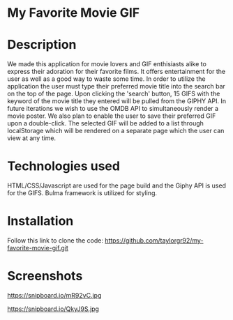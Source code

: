# My Favorite Movie GIF


# Description

We made this application for movie lovers and GIF enthisiasts alike to express their adoration for their favorite films. It offers entertainment for the user as well as a good way to waste some time. In order to utilize the application the user must type their preferred movie title into the search bar on the top of the page. Upon clicking the 'search' button, 15 GIFS with the keyword of the movie title they entered will be pulled from the GIPHY API. In future iterations we wish to use the OMDB API to simultaneously render a movie poster. We also plan to enable the user to save their preferred GIF upon a double-click. The selected GIF will be added to a list through localStorage which will be rendered on a separate page which the user can view at any time. 

# Technologies used

HTML/CSS/Javascript are used for the page build and the Giphy API is used for the GIFS. Bulma framework is utilized for styling.

# Installation 

Follow this link to clone the code: https://github.com/taylorgr92/my-favorite-movie-gif.git

# Screenshots

https://snipboard.io/mR92vC.jpg

https://snipboard.io/QkyJ9S.jpg